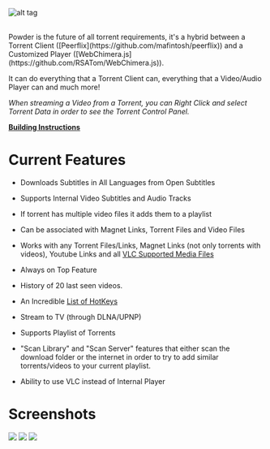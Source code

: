 ![alt tag](https://raw.githubusercontent.com/jaruba/PowderPlayer/master/src/images/powder-logo.png)

<br/>
Powder is the future of all torrent requirements, it's a hybrid between a Torrent Client ([Peerflix](https://github.com/mafintosh/peerflix)) and a Customized Player ([WebChimera.js](https://github.com/RSATom/WebChimera.js)).

It can do everything that a Torrent Client can, everything that a Video/Audio Player can and much more!

*When streaming a Video from a Torrent, you can Right Click and select Torrent Data in order to see the Torrent Control Panel.*

[**Building Instructions**](https://github.com/jaruba/PowderPlayer/wiki)

Current Features
==============
- Downloads Subtitles in All Languages from Open Subtitles

- Supports Internal Video Subtitles and Audio Tracks

- If torrent has multiple video files it adds them to a playlist

- Can be associated with Magnet Links, Torrent Files and Video Files

- Works with any Torrent Files/Links, Magnet Links (not only torrents with videos), Youtube Links and all [VLC Supported Media Files](http://www.videolan.org/vlc/features.php?cat=video)

- Always on Top Feature

- History of 20 last seen videos.

- An Incredible [List of HotKeys](https://github.com/jaruba/PowderPlayer/wiki/Hotkeys)

- Stream to TV (through DLNA/UPNP)

- Supports Playlist of Torrents

- "Scan Library" and "Scan Server" features that either scan the download folder or the internet in order to try to add similar torrents/videos to your current playlist.

- Ability to use VLC instead of Internal Player


Screenshots
==============
<img src="http://powder.media/screenshots/PowderPlayer-new-1.png">

<img src="http://powder.media/screenshots/PowderPlayer-new-2.png">

<img src="http://powder.media/screenshots/PowderPlayer-new-3.png">
